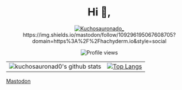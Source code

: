 
<h1 align="center">Hi 👋,</h1>


<div align="center">
<p align="center">
<a href="https://twitter.com/Kuchosauronado_" target="blank"><img src="https://img.shields.io/twitter/follow/Kuchosauronado_?logo=twitter&style=for-the-badge" alt="Kuchosauronado_" /></a>https://img.shields.io/mastodon/follow/109296195067608705?domain=https%3A%2F%2Fhachyderm.io&style=social</p>
  
![Profile views](https://gpvc.arturio.dev/kuchosauronad0)
</p>
</div>

|  |   |
|---|---|
| ![kuchosauronad0's github stats](https://github-readme-stats.vercel.app/api/?username=kuchosauronad0&show_icons=true&count_private=true&show_icons=true&theme=gotham&layout=compact) | [![Top Langs](https://github-readme-stats.vercel.app/api/top-langs/?username=kuchosauronad0&layout=compact&hide=html&count_private=true&show_icons=true&theme=gotham)](https://github.com/anuraghazra/github-readme-stats) |

<a rel="me" href="https://hachyderm.io/@anp">Mastodon</a>
</div>
